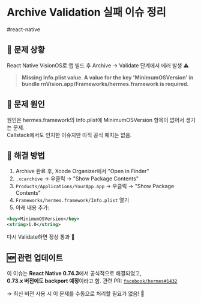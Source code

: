 # Archive Validation 실패 이슈 정리

#react-native

## 📍 문제 상황

React Native VisionOS로 앱 빌드 후 Archive → Validate 단계에서 에러 발생 ⚠️

> **Missing Info.plist value. A value for the key 'MinimumOSVersion' in bundle rnVision.app/Frameworks/hermes.framework is required.**

## 📍 문제 원인

원인은 hermes.framework의 Info.plist에 MinimumOSVersion 항목이 없어서 생기는 문제.  
Callstack에서도 인지한 이슈지만 아직 공식 패치는 없음.

## 📍 해결 방법

1. Archive 완료 후, Xcode Organizer에서 "Open in Finder"
2. `.xcarchive` → 우클릭 → "Show Package Contents"
3. `Products/Applications/YourApp.app` → 우클릭 → "Show Package Contents"
4. `Frameworks/hermes.framework/Info.plist` 열기
5. 아래 내용 추가:

```XML
<key>MinimumOSVersion</key>
<string>1.0</string>
```

다시 Validate하면 정상 통과 🎉

## 🆕 관련 업데이트

이 이슈는 **React Native 0.74.3**에서 공식적으로 해결되었고,  
**0.73.x 버전에도 backport 예정**이라고 함. 관련 PR: [`facebook/hermes#1432`](https://github.com/facebook/hermes/pull/1432)

→ 최신 버전 사용 시 이 문제를 수동으로 처리할 필요가 없음! 🔧
